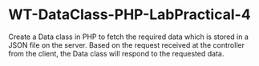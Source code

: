 # WT-DataClass-PHP-LabPractical-4
Create a Data class in PHP to fetch the required data which is stored in a JSON file on the server. Based on the request received at the controller from the client, the Data class will respond to the requested data. 
